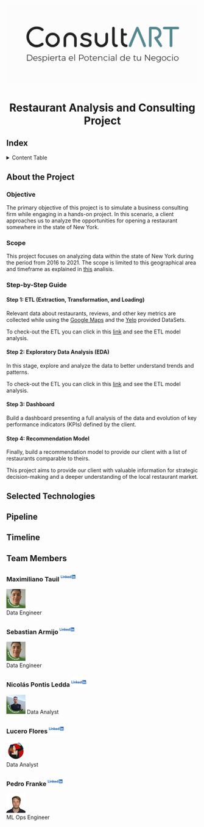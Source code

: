 # <p align="center"> <img src="Images/Logo2.png" alt="Texto Alternativo" width="800"/> </p>

# <h1 align=center> **Restaurant Analysis and Consulting Project** </h1>

## Index

<details>
  <summary>Content Table</summary>
  <ol>
    <li><a href="#Index">Index</a></li>
    <li><a href="#about-the-project">About the Project</a></li>
    <li><a href="#selected-technologies">Selected Technologies</a></li>
    <li><a href="#Pipeline">Project Pipeline</a></li>
    <li><a href="#Timeline">Project Timeline</a></li>
    <li><a href="#team-members">Team Members</a></li>
  </ol>
</details>

## About the Project

### Objective

The primary objective of this project is to simulate a business consulting firm while engaging in a hands-on project. In this scenario, a client approaches us to analyze the opportunities for opening a restaurant somewhere in the state of New York.

### Scope

This project focuses on analyzing data within the state of New York during the period from 2016 to 2021. The scope is limited to this geographical area and timeframe as explained in [this](link) analisis.

### Step-by-Step Guide

#### Step 1: ETL (Extraction, Transformation, and Loading)

Relevant data about restaurants, reviews, and other key metrics are collected while using the [Google Maps](https://drive.google.com/drive/folders/1Wf7YkxA0aHI3GpoHc9Nh8_scf5BbD4DA) and the [Yelp](https://drive.google.com/drive/folders/1TI-SsMnZsNP6t930olEEWbBQdo_yuIZF) provided DataSets.

To check-out the ETL you can click in this [link](/Data%20Engineering/) and see the ETL model analysis.

#### Step 2: Exploratory Data Analysis (EDA)

In this stage, explore and analyze the data to better understand trends and patterns.

To check-out the ETL you can click in this [link](/Data%20Analysis/) and see the ETL model analysis.

#### Step 3: Dashboard

Build a dashboard presenting a full analysis of the data and evolution of key performance indicators (KPIs) defined by the client.

#### Step 4: Recommendation Model

Finally, build a recommendation model to provide our client with a list of restaurants comparable to theirs.

This project aims to provide our client with valuable information for strategic decision-making and a deeper understanding of the local restaurant market.

## Selected Technologies



## Pipeline



## Timeline



## Team Members

### Maximiliano Tauil [<img src="Images/lkd.png" alt="LinkedIn" width="40">](https://www.linkedin.com/in/maximiliano-tauil-3a0010252/) <br>
<img src="Images/Maxi.jpeg" alt="Texto Alternativo" width="50"/> <br>
Data Engineer 

### Sebastian Armijo [<img src="Images/lkd.png" alt="LinkedIn" width="40">](https://www.linkedin.com/in/maximiliano-tauil-3a0010252/) <br>
<img src="Images/Maxi.jpeg" alt="Texto Alternativo" width="50"/> <br>
Data Engineer 

### Nicolás Pontis Ledda [<img src="Images/lkd.png" alt="LinkedIn" width="40">](https://www.linkedin.com/in/nicol%C3%A1s-pontis-ledda-8a8083197/)<br>
<img src="Images/Nico.jpeg" alt="Texto Alternativo" width="50"/>
Data Analyst <br>

### Lucero Flores [<img src="Images/lkd.png" alt="LinkedIn" width="40">](https://www.linkedin.com/in/lucerofa/)<br>
<img src="Images/Lucero.jpeg" alt="Texto Alternativo" width="50"/> <br>
Data Analyst 

### Pedro Franke [<img src="Images/lkd.png" alt="LinkedIn" width="40">](https://www.linkedin.com/in/pedro-franke/) <br>
<img src="Images/Pedro.jpeg" alt="Texto Alternativo" width="50"/> <br>
ML Ops Engineer


